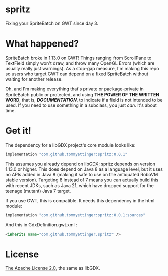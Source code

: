 # spritz
Fixing your SpriteBatch on GWT since day 3.

# What happened?

SpriteBatch broke in 1.13.0 on GWT! Things ranging from ScrollPane to TextField simply won't draw,
and throw many OpenGL Errors (which are usually really just warnings). As a stop-gap measure, I'm
making this repo so users who target GWT can depend on a fixed SpriteBatch without waiting for another
release.

Oh, and I'm making everything that's private or package-private in SpriteBatch public or protected, and
using **THE POWER OF THE WRITTEN WORD**, that is, ***DOCUMENTATION***, to indicate if a field is not
intended to be used. If you need to use something in a subclass, you just *can*. It's about time.

# Get it!

The dependency for a libGDX project's core module looks like:

```groovy
implementation "com.github.tommyettinger:spritz:0.0.1"
```

This assumes you already depend on libGDX; spritz depends on version 1.13.0 or higher. This does depend on Java 8 as a
language level, but it uses no APIs added in Java 8 (making it safe to use on the antiquated RoboVM stable version).
Targeting 8 instead of 7 means you can actually build this with recent JDKs, such as Java 21, which have dropped support
for the teenage (mutant) Java 7 target.

If you use GWT, this is compatible. It needs this dependency in the html module:

```groovy
implementation "com.github.tommyettinger:spritz:0.0.1:sources"
```

And this in GdxDefinition.gwt.xml :

```xml
<inherits name="com.github.tommyettinger.spritz" />
```


# License

[The Apache License 2.0](LICENSE), the same as libGDX.